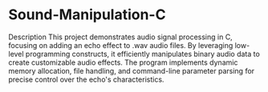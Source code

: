 # Sound-Manipulation-C
Description
This project demonstrates audio signal processing in C, focusing on adding an echo effect to .wav audio files. By leveraging low-level programming constructs, it efficiently manipulates binary audio data to create customizable audio effects. The program implements dynamic memory allocation, file handling, and command-line parameter parsing for precise control over the echo's characteristics.
